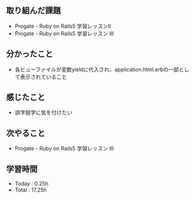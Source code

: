## 取り組んだ課題
- Progate - Ruby on Rails5 学習レッスンII
- Progate - Ruby on Rails5 学習レッスン III
## 分かったこと
- 各ビューファイルが変数yieldに代入され、application.html.erbの一部として表示されていること
## 感じたこと
- 誤字脱字に気を付けたい
## 次やること
- Progate - Ruby on Rails5 学習レッスン III
## 学習時間
- Today : 0.25h
- Total : 17.25h